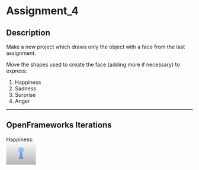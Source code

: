 # Assignment_4

## Description
Make a new project which draws only the object with a face from the last assignment.

Move the shapes used to create the face (adding more if necessary) to express:

1. Happiness
2. Sadness
3. Surprise
4. Anger
- - - -
## OpenFrameworks Iterations
Happiness:  
<img src="/Assignment_4/images/brother1.png" alt="brother1" width="80" align="center"/> 




